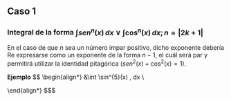 ## Caso 1
### Integral de la forma $\int sen^{n}(x) \, dx \vee\int \cos ^{n}(x) \, dx;n=|2k+1|$

En el caso de que $n$ sea un número impar positivo, dicho exponente debería Re expresarse como un exponente de la forma $n-1$, el cuál será par y permitirá utilizar la identidad pitagórica ($sen^{2}(x)+\cos^{2}(x)=1$).

**Ejemplo**
$$
\begin{align*}
&\int \sin^{5}(x) \, dx \\

\end{align*}
$$$